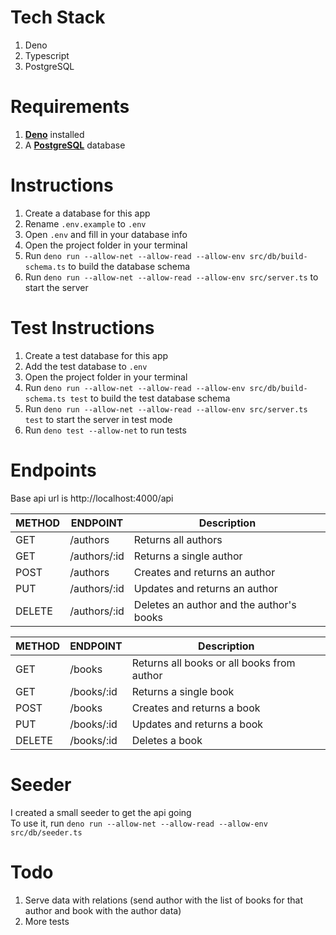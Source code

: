 # Tech Stack

1. Deno
2. Typescript
3. PostgreSQL

# Requirements

1. [**Deno**](https://deno.land/) installed
2. A [**PostgreSQL**](https://www.postgresql.org/) database

# Instructions

1. Create a database for this app
2. Rename `.env.example` to `.env`
3. Open `.env` and fill in your database info
4. Open the project folder in your terminal
5. Run `deno run --allow-net --allow-read --allow-env src/db/build-schema.ts` to build the database schema
6. Run `deno run --allow-net --allow-read --allow-env src/server.ts` to start the server

# Test Instructions

1. Create a test database for this app
2. Add the test database to `.env`
3. Open the project folder in your terminal
4. Run `deno run --allow-net --allow-read --allow-env src/db/build-schema.ts test` to build the test database schema
5. Run `deno run --allow-net --allow-read --allow-env src/server.ts test` to start the server in test mode
6. Run `deno test --allow-net` to run tests

# Endpoints

Base api url is http://localhost:4000/api

| METHOD | ENDPOINT     | Description                              |
| ------ | ------------ | ---------------------------------------- |
| GET    | /authors     | Returns all authors                      |
| GET    | /authors/:id | Returns a single author                  |
| POST   | /authors     | Creates and returns an author            |
| PUT    | /authors/:id | Updates and returns an author            |
| DELETE | /authors/:id | Deletes an author and the author's books |

| METHOD | ENDPOINT   | Description                                |
| ------ | ---------- | ------------------------------------------ |
| GET    | /books     | Returns all books or all books from author |
| GET    | /books/:id | Returns a single book                      |
| POST   | /books     | Creates and returns a book                 |
| PUT    | /books/:id | Updates and returns a book                 |
| DELETE | /books/:id | Deletes a book                             |

# Seeder

I created a small seeder to get the api going\
To use it, run `deno run --allow-net --allow-read --allow-env src/db/seeder.ts`

# Todo

1. Serve data with relations (send author with the list of books for that author and book with the author data)
2. More tests
